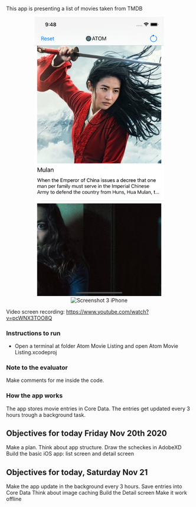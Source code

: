 This app is presenting a list of movies taken from TMDB 

<p align="center">
  <img src="Screenshots/screen1.png" width="350" title="Screenshot 1 iPhone">
  <img src="Screen3.png" width="350" alt="Screenshot 3 iPhone">
</p>

Video screen recording:  https://www.youtube.com/watch?v=pcWNX3TOO8Q

### Instructions to run

- Open a terminal at folder Atom Movie Listing and open Atom Movie Listing.xcodeproj

### Note to the evaluator

Make comments for me inside the code. 


### How the app works

The app stores movie entries in Core Data. The entries get updated every 3 hours trough a background task.

## Objectives for today Friday Nov 20th 2020

Make a plan. Think about app structure.
Draw the scheckes in AdobeXD
Build the basic iOS app: list screen and detail screen

## Objectives for today, Saturday Nov 21 
Make the app update in the background every 3 hours. Save entries into Core Data
Think about image caching
Build the Detail screen
Make it work offline

